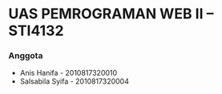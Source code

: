 # UAS PEMROGRAMAN WEB II – STI4132

### Anggota
* Anis Hanifa - 2010817320010
* Salsabila Syifa - 2010817320004
